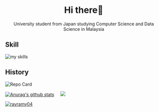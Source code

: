 <h1 align="center">Hi there👋</h1>
<p align="center">University student from Japan studying Computer Science and Data Science in Malaysia</p>
<h2>Skill</h2>
<img alt="my skills"
  src="https://skillicons.dev/icons?theme=dark&perline=8&i=py,js,ts,react,nextjs,html,css,r,mysql,firebase,aws,git,github,linux,figma,wordpress" />


<h2>History</h2>
<img
  src="https://github-profile-summary-cards.vercel.app/api/cards/profile-details?username=rayramy04&theme=gotham&layout=compact"
  alt="Repo Card" />

<a href="https://github.com/anuraghazra/github-readme-stats"><img
    src="https://github-readme-stats.vercel.app/api?username=rayramy04&count_private=true&show_icons=true&include_all_commits=true&theme=gotham&layout=compact"
    alt="Anurag's github stats" /></a>&nbsp;&nbsp;&nbsp;&nbsp;&nbsp;<a
  href="https://github.com/anuraghazra/github-readme-stats"><img
    src="https://github-readme-stats.vercel.app/api/top-langs/?username=rayramy04&theme=gotham&layout=compact" /></a>

<p> <a href="https://github.com/ryo-ma/github-profile-trophy"><img
      src="https://github-profile-trophy.vercel.app/?username=rayramy04" alt="rayramy04" /></a> </p>

<!--
**rayramy04/rayramy04** is a ✨ _special_ ✨ repository because its `README.md` (this file) appears on your GitHub profile.

Here are some ideas to get you started:

- 🔭 I’m currently working on ...
- 🌱 I’m currently learning ...
- 👯 I’m looking to collaborate on ...
- 🤔 I’m looking for help with ...
- 💬 Ask me about ...
- 📫 How to reach me: ...
- 😄 Pronouns: ...
- ⚡ Fun fact: ...
-->
